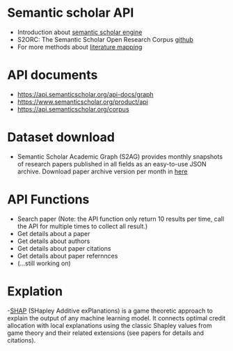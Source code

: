 # Semantic scholar API
- Introduction about [semantic scholar engine](https://blog.allenai.org/building-a-better-search-engine-for-semantic-scholar-ea23a0b661e7)
- S2ORC: The Semantic Scholar Open Research Corpus [github](https://github.com/allenai/s2orc)
- For more methods about [literature mapping](https://aarontay.medium.com/3-new-tools-to-try-for-literature-mapping-connected-papers-inciteful-and-litmaps-a399f27622a)


# API documents
- https://api.semanticscholar.org/api-docs/graph
- https://www.semanticscholar.org/product/api
- https://api.semanticscholar.org/corpus

# Dataset download
- Semantic Scholar Academic Graph (S2AG) provides monthly snapshots of research papers published in all fields as an easy-to-use JSON archive. Download paper archive version per month in [here](https://api.semanticscholar.org/corpus/download/)

# API Functions
- Search paper (Note: the API function only return 10 results per time, call the API for multiple times to collect all result.)
- Get details about a paper
- Get details about authors
- Get details about paper citations
- Get details about paper refernnces
- (...still working on)

# Explation
-[SHAP](https://github.com/slundberg/shap) (SHapley Additive exPlanations) is a game theoretic approach to explain the output of any machine learning model. It connects optimal credit allocation with local explanations using the classic Shapley values from game theory and their related extensions (see papers for details and citations).








